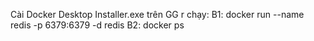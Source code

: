 Cài Docker Desktop Installer.exe trên GG r chạy:
B1: docker run --name redis -p 6379:6379 -d redis
B2: docker ps